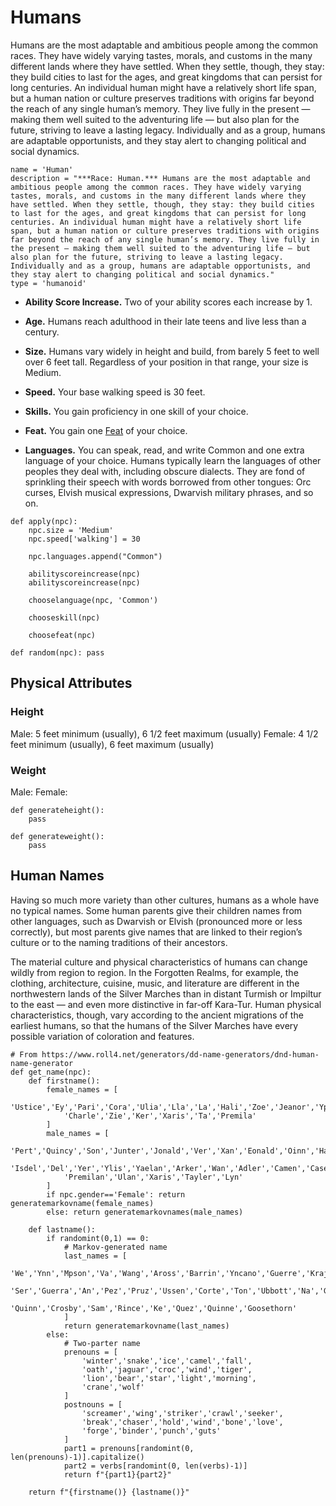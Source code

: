 # Humans
Humans are the most adaptable and ambitious people among the common races. They have widely varying tastes, morals, and customs in the many different lands where they have settled. When they settle, though, they stay: they build cities to last for the ages, and great kingdoms that can persist for long centuries. An individual human might have a relatively short life span, but a human nation or culture preserves traditions with origins far beyond the reach of any single human’s memory. They live fully in the present — making them well suited to the adventuring life — but also plan for the future, striving to leave a lasting legacy. Individually and as a group, humans are adaptable opportunists, and they stay alert to changing political and social dynamics.

```
name = 'Human'
description = "***Race: Human.*** Humans are the most adaptable and ambitious people among the common races. They have widely varying tastes, morals, and customs in the many different lands where they have settled. When they settle, though, they stay: they build cities to last for the ages, and great kingdoms that can persist for long centuries. An individual human might have a relatively short life span, but a human nation or culture preserves traditions with origins far beyond the reach of any single human’s memory. They live fully in the present — making them well suited to the adventuring life — but also plan for the future, striving to leave a lasting legacy. Individually and as a group, humans are adaptable opportunists, and they stay alert to changing political and social dynamics."
type = 'humanoid'
```

* **Ability Score Increase.** Two of your ability scores each increase by 1.

* **Age.** Humans reach adulthood in their late teens and live less than a century.

* **Size.** Humans vary widely in height and build, from barely 5 feet to well over 6 feet tall. Regardless of your position in that range, your size is Medium.

* **Speed.** Your base walking speed is 30 feet.

* **Skills.** You gain proficiency in one skill of your choice.

* **Feat.** You gain one [Feat](../../Feats/) of your choice.

* **Languages.** You can speak, read, and write Common and one extra language of your choice. Humans typically learn the languages of other peoples they deal with, including obscure dialects. They are fond of sprinkling their speech with words borrowed from other tongues: Orc curses, Elvish musical expressions, Dwarvish military phrases, and so on.

```
def apply(npc):
    npc.size = 'Medium'
    npc.speed['walking'] = 30

    npc.languages.append("Common")

    abilityscoreincrease(npc)
    abilityscoreincrease(npc)

    chooselanguage(npc, 'Common')

    chooseskill(npc)

    choosefeat(npc)

def random(npc): pass
```

## Physical Attributes

### Height
Male: 5 feet minimum (usually), 6 1/2 feet maximum (usually)
Female: 4 1/2 feet minimum (usually), 6 feet maximum (usually)

### Weight
Male:
Female:

```    
def generateheight():
    pass

def generateweight():
    pass
```

## Human Names
Having so much more variety than other cultures, humans as a whole have no typical names. Some human parents give their children names from other languages, such as Dwarvish or Elvish (pronounced more or less correctly), but most parents give names that are linked to their region’s culture or to the naming traditions of their ancestors.

The material culture and physical characteristics of humans can change wildly from region to region. In the Forgotten Realms, for example, the clothing, architecture, cuisine, music, and literature are different in the northwestern lands of the Silver Marches than in distant Turmish or Impiltur to the east — and even more distinctive in far-off Kara-Tur. Human physical characteristics, though, vary according to the ancient migrations of the earliest humans, so that the humans of the Silver Marches have every possible variation of coloration and features.

```
# From https://www.roll4.net/generators/dd-name-generators/dnd-human-name-generator
def get_name(npc):
    def firstname():
        female_names = [
            'Ustice','Ey','Pari','Cora','Ulia','Lla','La','Hali','Zoe','Jeanor','Ypri',
            'Charle','Zie','Ker','Xaris','Ta','Premila'
        ]
        male_names = [
            'Pert','Quincy','Son','Junter','Jonald','Ver','Xan','Eonald','Oinn','Hannon',
            'Isdel','Del','Yer','Ylis','Yaelan','Arker','Wan','Adler','Camen','Caseer',
            'Premilan','Ulan','Xaris','Tayler','Lyn'
        ]
        if npc.gender=='Female': return generatemarkovname(female_names)
        else: return generatemarkovnames(male_names)
    
    def lastname():
        if randomint(0,1) == 0:
            # Markov-generated name
            last_names = [
                'We','Ynn','Mpson','Va','Wang','Aross','Barrin','Yncano','Guerre','Krajas',
                'Ser','Guerra','An','Pez','Pruz','Ussen','Corte','Ton','Ubbott','Na','Gers',
                'Quinn','Crosby','Sam','Rince','Ke','Quez','Quinne','Goosethorn'
            ]
            return generatemarkovname(last_names)
        else:
            # Two-parter name
            prenouns = [
                'winter','snake','ice','camel','fall',
                'oath','jaguar','croc','wind','tiger',
                'lion','bear','star','light','morning',
                'crane','wolf'
            ]
            postnouns = [
                'screamer','wing','striker','crawl','seeker',
                'break','chaser','hold','wind','bone','love',
                'forge','binder','punch','guts'
            ]
            part1 = prenouns[randomint(0, len(prenouns)-1)].capitalize()
            part2 = verbs[randomint(0, len(verbs)-1)]
            return f"{part1}{part2}"

    return f"{firstname()} {lastname()}" 
```
